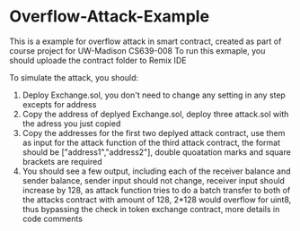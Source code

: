 # Overflow-Attack-Example
This is a example for overflow attack in smart contract, created as part of course project for UW-Madison CS639-008
To run this exmaple, you should uploade the contract folder to Remix IDE

To simulate the attack, you should:
1. Deploy Exchange.sol, you don't need to change any setting in any step excepts for address
2. Copy the address of deplyed Exchange.sol, deploy three attack.sol with the adress you just copied
3. Copy the addresses for the first two deplyed attack contract, use them as input for the attack function of the third 
    attack contract, the format should be ["address1","address2"], double quoatation marks and square brackets are required
4. You should see a few output, including each of the receiver balance and sender balance, sender input should not change,
    receiver input should increase by 128, as attack function tries to do a batch transfer to both of the attacks contract with 
    amount of 128, 2*128 would overflow for uint8, thus bypassing the check in token exchange contract,
    more details in code comments
